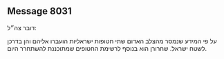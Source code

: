 ## Message 8031

דובר צה״ל:

על פי המידע שנמסר מהצלב האדום שתי חטופות ישראליות הועברו אליהם והן בדרכן לשטח ישראל. שחרורן הוא בנוסף לרשימת החטופים שמתוכננת להשתחרר היום.

